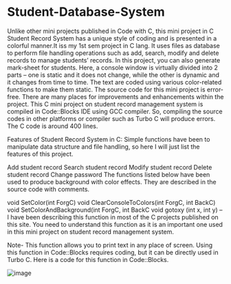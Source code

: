 # Student-Database-System
Unlike other mini projects published in Code with C, this mini project in C Student Record System has a unique style of coding and is presented in a colorful manner.It iss my 1st sem project in C lang. It uses files as database to perform file handling operations such as add, search, modify and delete records to manage students’ records. In this project, you can also generate mark-sheet for students.  Here, a console window is virtually divided into 2 parts – one is static and it does not change, while the other is dynamic and it changes from time to time. The text are coded using various color-related functions to make them static.  The source code for this mini project is error-free. There are many places for improvements and enhancements within the project. This C mini project on student record management system is compiled in Code::Blocks IDE using GCC compiler.  So, compiling the source codes in other platforms or compiler such as Turbo C will produce errors. The C code is around 400 lines.

Features of Student Record System in C:
Simple functions have been to manipulate data structure and file handling, so here I will just list the features of this project.

Add student record
Search student record
Modify student record
Delete student record
Change password
The functions listed below have been used to produce background with color effects. They are described in the source code with comments.

void SetColor(int ForgC)
void ClearConsoleToColors(int ForgC, int BackC)
void SetColorAndBackground(int ForgC, int BackC
void gotoxy (int x, int y) – I have been describing this function in most of the C projects published on this site. You need to understand this function as it is an important one used in this mini project on student record management system.

Note- This function allows you to print text in any place of screen. Using this function in Code::Blocks requires coding, but it can be directly used in Turbo C. Here is a code for this function in Code::Blocks.

![image](https://user-images.githubusercontent.com/83346362/148020451-477062ee-f4c9-4b3e-baea-22f904783b02.png)
